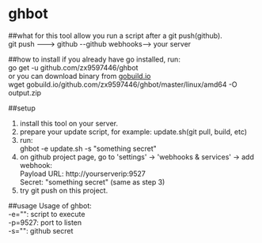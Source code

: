 ghbot
=====

##what for
this tool allow you run a script after a git push(github).  
git push ---> github --github webhooks--> your server

##how to install
if you already have go installed, run:  
	go get -u github.com/zx9597446/ghbot  
or you can download binary from [gobuild.io](http://gobuild.io)  
	wget gobuild.io/github.com/zx9597446/ghbot/master/linux/amd64 -O output.zip

##setup
1. install this tool on your server.
2. prepare your update script, for example: update.sh(git pull, build, etc)
3. run:  
	ghbot -e update.sh -s "something secret"
4. on github project page, go to 'settings' -> 'webhooks & services' -> add webhook:  
	Payload URL: http://yourserverip:9527  
	Secret: "something secret" (same as step 3)  
5. try git push on this project.

##usage
Usage of ghbot:  
  -e="": script to execute  
  -p=9527: port to listen  
  -s="": github secret  
